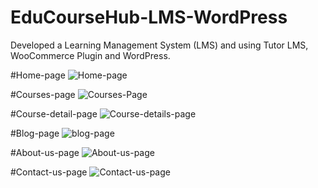 # EduCourseHub-LMS-WordPress

Developed a Learning Management System (LMS) and using Tutor LMS, WooCommerce Plugin and WordPress.

#Home-page
![Home-page](https://github.com/Ayush-Gupta5/EduCourseHub-LMS-WordPress/assets/143918681/53d31ba6-2059-4bb0-8b0f-c18c5a402d87)



#Courses-page
![Courses-Page](https://github.com/Ayush-Gupta5/EduCourseHub-LMS-WordPress/assets/143918681/dfc39127-74cb-4c91-a9df-d7c75b477c44)


#Course-detail-page
![Course-details-page](https://github.com/Ayush-Gupta5/EduCourseHub-LMS-WordPress/assets/143918681/78c71b2c-ff12-4b98-a4da-cca09272224c)



#Blog-page
![blog-page](https://github.com/Ayush-Gupta5/EduCourseHub-LMS-WordPress/assets/143918681/2ee82ff1-0564-44dd-a43e-44f1ed0397cf)



#About-us-page
![About-us-page](https://github.com/Ayush-Gupta5/EduCourseHub-LMS-WordPress/assets/143918681/1cf62a29-debb-470a-b4cf-cc2a1d5264bf)


#Contact-us-page
![Contact-us-page](https://github.com/Ayush-Gupta5/EduCourseHub-LMS-WordPress/assets/143918681/f1f97058-1dae-4933-af39-a7148e858f5a)


